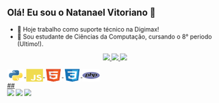 ## Olá! Eu sou o Natanael Vitoriano 👋

- 🔭 Hoje trabalho como suporte técnico na Digimax!
- 🌱 Sou estudante de Ciências da Computação, cursando o 8° periodo (Ultimo!).
<div align="center">
  <a href="https://github.com/natanaelvitoriano">
  <img height="180em" src="https://github-readme-stats.vercel.app/api?username=NatanaelVitoriano&theme=vue-dark&show_icons=true&hide_border=true&count_private=true&include_all_commits=true"/>
  <img height="180em" src="https://github-readme-streak-stats.herokuapp.com/?user=NatanaelVitoriano&theme=vue-dark&hide_border=true&layout=compact"/>
  <img height="180em" src="https://github-readme-stats.vercel.app/api/top-langs/?username=NatanaelVitoriano&theme=vue-dark&show_icons=true&hide_border=true&layout=compact"/>
</div>
 <div style="display: inline_block"><br>
  <img align="center" height="30" width="40" src="https://raw.githubusercontent.com/devicons/devicon/master/icons/python/python-original.svg">
  <img align="center" height="30" width="40" src="https://raw.githubusercontent.com/devicons/devicon/master/icons/javascript/javascript-plain.svg">
  <img align="center" height="30" width="40" src="https://raw.githubusercontent.com/devicons/devicon/master/icons/html5/html5-original.svg">
  <img align="center" height="30" width="40" src="https://raw.githubusercontent.com/devicons/devicon/master/icons/css3/css3-original.svg">
  <img align="center" height="30" width="40" src="https://raw.githubusercontent.com/devicons/devicon/master/icons/php/php-original.svg">
</div>
  ##
  
<div>
  <a href="https://www.linkedin.com/in/natanaelvitoriano" target="_blank"><img src="https://img.shields.io/badge/-LinkedIn-%230077B5?style=for-the-badge&logo=linkedin&logoColor=white" target="_blank"></a>
<a href="https://instagram.com/natanaelasde" target="_blank"><img src="https://img.shields.io/badge/-Instagram-%23E4405F?style=for-the-badge&logo=instagram&logoColor=white" target="_blank"></a>
<a href = "mailto:natanaelvitor88@gmail.com"><img src="https://img.shields.io/badge/-Gmail-%23333?style=for-the-badge&logo=gmail&logoColor=white" target="_blank"></a>
</div>
